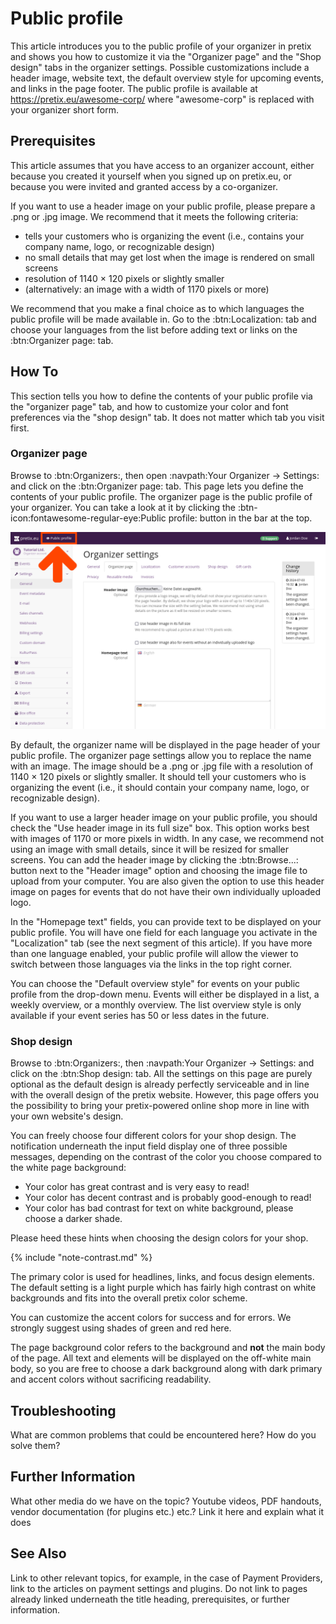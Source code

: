 # Public profile

This article introduces you to the public profile of your organizer in pretix and shows you how to customize it via the "Organizer page" and the "Shop design" tabs in the organizer settings. Possible customizations include a header image, website text, the default overview style for upcoming events, and links in the page footer. The public profile is available at https://pretix.eu/awesome-corp/ where "awesome-corp" is replaced with your organizer short form. 

## Prerequisites

This article assumes that you have access to an organizer account, either because you created it yourself when you signed up on pretix.eu, or because you were invited and granted access by a co-organizer. 

If you want to use a header image on your public profile, please prepare a .png or .jpg image. We recommend that it meets the following criteria: 

 - tells your customers who is organizing the event (i.e., contains your company name, logo, or recognizable design) 
 - no small details that may get lost when the image is rendered on small screens 
 - resolution of 1140 × 120 pixels or slightly smaller 
 - (alternatively: an image with a width of 1170 pixels or more)

We recommend that you make a final choice as to which languages the public profile will be made available in. Go to the :btn:Localization: tab and choose your languages from the list before adding text or links on the :btn:Organizer page: tab. 

## How To

This section tells you how to define the contents of your public profile via the "organizer page" tab, and how to customize your color and font preferences via the "shop design" tab. It does not matter which tab you visit first. 

### Organizer page

Browse to :btn:Organizers:, then open :navpath:Your Organizer → Settings: and click on the :btn:Organizer page: tab. This page lets you define the contents of your public profile. The organizer page is the public profile of your organizer. You can take a look at it by clicking the :btn-icon:fontawesome-regular-eye:Public profile: button in the bar at the top. 

![Organizer settings page, on the organizer page tab, showing the following options: Header image, Use header image in its full size, Use header image also for events without an individually uploaded logo, Homepage text (in multiple languages). The "Public profile" button in the top bar is highlighted.](../assets/screens/organizer/organizer-page-public-profile.png) 

By default, the organizer name will be displayed in the page header of your public profile. The organizer page settings allow you to replace the name with an image. The image should be a .png or .jpg file with a resolution of 1140 × 120 pixels or slightly smaller. It should tell your customers who is organizing the event (i.e., it should contain your company name, logo, or recognizable design). 

If you want to use a larger header image on your public profile, you should check the "Use header image in its full size" box. This option works best with images of 1170 or more pixels in width. In any case, we recommend not using an image with small details, since it will be resized for smaller screens. You can add the header image by clicking the :btn:Browse...: button next to the "Header image" option and choosing the image file to upload from your computer. You are also given the option to use this header image on pages for events that do not have their own individually uploaded logo. 

In the "Homepage text" fields, you can provide text to be displayed on your public profile. You will have one field for each language you activate in the "Localization" tab (see the next segment of this article). If you have more than one language enabled, your public profile will allow the viewer to switch between those languages via the links in the top right corner. 

You can choose the "Default overview style" for events on your public profile from the drop-down menu. Events will either be displayed in a list, a weekly overview, or a monthly overview. The list overview style is only available if your event series has 50 or less dates in the future. 

### Shop design

Browse to :btn:Organizers:, then :navpath:Your Organizer → Settings: and click on the :btn:Shop design: tab. All the settings on this page are purely optional as the default design is already perfectly serviceable and in line with the overall design of the pretix website. However, this page offers you the possibility to bring your pretix-powered online shop more in line with your own website's design. 

You can freely choose four different colors for your shop design. The notification underneath the input field display one of three possible messages, depending on the contrast of the color you choose compared to the white page background: 

 - Your color has great contrast and is very easy to read!
 - Your color has decent contrast and is probably good-enough to read!
 - Your color has bad contrast for text on white background, please choose a darker shade.

Please heed these hints when choosing the design colors for your shop. 

{% include "note-contrast.md" %}

The primary color is used for headlines, links, and focus design elements. The default setting is a light purple which has fairly high contrast on white backgrounds and fits into the overall pretix color scheme. 

You can customize the accent colors for success and for errors. We strongly suggest using shades of green and red here. 

The page background color refers to the background and __not__ the main body of the page. All text and elements will be displayed on the off-white main body, so you are free to choose a dark background along with dark primary and accent colors without sacrificing readability. 

## Troubleshooting 

What are common problems that could be encountered here? How do you solve them? 

## Further Information

What other media do we have on the topic? Youtube videos, PDF handouts, vendor documentation (for plugins etc.) etc.? Link it here and explain what it does

## See Also 

Link to other relevant topics, for example, in the case of Payment Providers, link to the articles on payment settings and plugins. Do not link to pages already linked underneath the title heading, prerequisites, or further information. 
